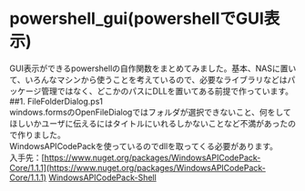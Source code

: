 # powershell_gui(powershellでGUI表示)
GUI表示ができるpowershellの自作関数をまとめてみました。基本、NASに置いて、いろんなマシンから使うことを考えているので、必要なライブラリなどはパッケージ管理ではなく、どこかのパスにDLLを置いてある前提で作っています。
##1. FileFolderDialog.ps1<br>
windows.formsのOpenFileDialogではフォルダが選択できないこと、何をしてほしいかユーザに伝えるにはタイトルにいれるしかないことなど不満があったので作りました。<br>
WindowsAPICodePackを使っているのでdllを取ってくる必要があります。<br>
入手先：[https://www.nuget.org/packages/WindowsAPICodePack-Core/1.1.1](https://www.nuget.org/packages/WindowsAPICodePack-Core/1.1.1)
[WindowsAPICodePack-Shell](https://www.nuget.org/packages/WindowsAPICodePack-Shell/1.1.1)
